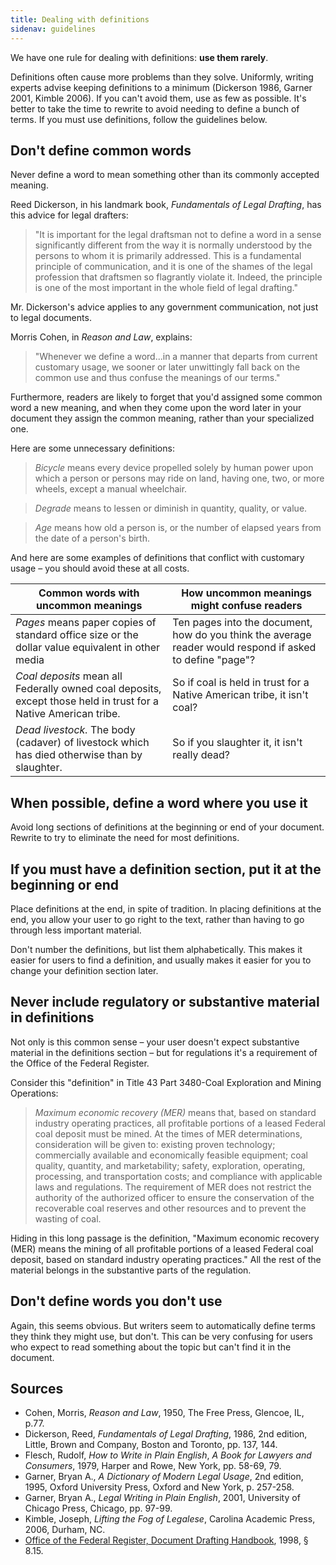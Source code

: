 ```yaml
---
title: Dealing with definitions
sidenav: guidelines
---
```


We have one rule for dealing with definitions: **use them rarely**.

Definitions often cause more problems than they solve. Uniformly, writing experts advise keeping definitions to a minimum (Dickerson 1986, Garner 2001, Kimble 2006). If you can't avoid them, use as few as possible. It's better to take the time to rewrite to avoid needing to define a bunch of terms. If you must use definitions, follow the guidelines below.

## Don't define common words

Never define a word to mean something other than its commonly accepted meaning.

Reed Dickerson, in his landmark book, _Fundamentals of Legal Drafting_, has this advice for legal drafters:

> "It is important for the legal draftsman not to define a word in a sense significantly different from the way it is normally understood by the persons to whom it is primarily addressed. This is a fundamental principle of communication, and it is one of the shames of the legal profession that draftsmen so flagrantly violate it. Indeed, the principle is one of the most important in the whole field of legal drafting."

Mr. Dickerson's advice applies to any government communication, not just to legal documents.

Morris Cohen, in _Reason and Law_, explains:

> "Whenever we define a word...in a manner that departs from current customary usage, we sooner or later unwittingly fall back on the common use and thus confuse the meanings of our terms."

Furthermore, readers are likely to forget that you'd assigned some common word a new meaning, and when they come upon the word later in your document they assign the common meaning, rather than your specialized one.

Here are some unnecessary definitions:

> _Bicycle_ means every device propelled solely by human power upon which a person or persons may ride on land, having one, two, or more wheels, except a manual wheelchair.

> _Degrade_ means to lessen or diminish in quantity, quality, or value.

> _Age_ means how old a person is, or the number of elapsed years from the date of a person's birth.

And here are some examples of definitions that conflict with customary usage – you should avoid these at all costs.

Common words with uncommon meanings | How uncommon meanings might confuse readers
--------------------------------------------------------------------------------------------------------------- | ---------------------------------------------------------------------------------------------------------
_Pages_ means paper copies of standard office size or the dollar value equivalent in other media | Ten pages into the document, how do you think the average reader would respond if asked to define "page"?
_Coal deposits_ mean all Federally owned coal deposits, except those held in trust for a Native American tribe. | So if coal is held in trust for a Native American tribe, it isn't coal?
_Dead livestock._ The body (cadaver) of livestock which has died otherwise than by slaughter. | So if you slaughter it, it isn't really dead?

## When possible, define a word where you use it

Avoid long sections of definitions at the beginning or end of your document. Rewrite to try to eliminate the need for most definitions.

## If you must have a definition section, put it at the beginning or end

Place definitions at the end, in spite of tradition. In placing definitions at the end, you allow your user to go right to the text, rather than having to go through less important material.

Don't number the definitions, but list them alphabetically. This makes it easier for users to find a definition, and usually makes it easier for you to change your definition section later.

## Never include regulatory or substantive material in definitions

Not only is this common sense – your user doesn't expect substantive material in the definitions section – but for regulations it's a requirement of the Office of the Federal Register.

Consider this "definition" in Title 43 Part 3480-Coal Exploration and Mining Operations:

> _Maximum economic recovery (MER)_ means that, based on standard industry operating practices, all profitable portions of a leased Federal coal deposit must be mined. At the times of MER determinations, consideration will be given to: existing proven technology; commercially available and economically feasible equipment; coal quality, quantity, and marketability; safety, exploration, operating, processing, and transportation costs; and compliance with applicable laws and regulations. The requirement of MER does not restrict the authority of the authorized officer to ensure the conservation of the recoverable coal reserves and other resources and to prevent the wasting of coal.

Hiding in this long passage is the definition, "Maximum economic recovery (MER) means the mining of all profitable portions of a leased Federal coal deposit, based on standard industry operating practices." All the rest of the material belongs in the substantive parts of the regulation.

## Don't define words you don't use

Again, this seems obvious. But writers seem to automatically define terms they think they might use, but don't. This can be very confusing for users who expect to read something about the topic but can't find it in the document.

## Sources

- Cohen, Morris, _Reason and Law_, 1950, The Free Press, Glencoe, IL, p.77.
- Dickerson, Reed, _Fundamentals of Legal Drafting_, 1986, 2nd edition, Little, Brown and Company, Boston and Toronto, pp. 137, 144.
- Flesch, Rudolf, _How to Write in Plain English_, _A Book for Lawyers and Consumers_, 1979, Harper and Rowe, New York, pp. 58-69, 79.
- Garner, Bryan A., _A Dictionary of Modern Legal Usage_, 2nd edition, 1995, Oxford University Press, Oxford and New York, p. 257-258.
- Garner, Bryan A., _Legal Writing in Plain English_, 2001, University of Chicago Press, Chicago, pp. 97-99.
- Kimble, Joseph, _Lifting the Fog of Legalese_, Carolina Academic Press, 2006, Durham, NC.
- [Office of the Federal Register, Document Drafting Handbook](http://www.archives.gov/federal-register/write/handbook/ddh.pdf), 1998, § 8.15.
